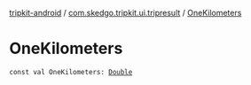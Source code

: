 [tripkit-android](../index.md) / [com.skedgo.tripkit.ui.tripresult](index.md) / [OneKilometers](./-one-kilometers.md)

# OneKilometers

`const val OneKilometers: `[`Double`](https://kotlinlang.org/api/latest/jvm/stdlib/kotlin/-double/index.html)